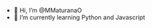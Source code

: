 - 👋 Hi, I’m @MMaturanaO
- 🌱 I’m currently learning Python and Javascript

<!---
MMaturanaO/MMaturanaO is a ✨ special ✨ repository because its `README.md` (this file) appears on your GitHub profile.
You can click the Preview link to take a look at your changes.
--->
